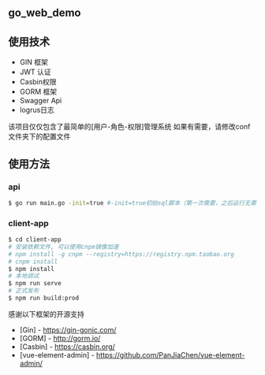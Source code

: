 ## go_web_demo

## 使用技术

* GIN 框架
* JWT 认证
* Casbin权限
* GORM 框架
* Swagger Api
* logrus日志

该项目仅仅包含了最简单的[用户-角色-权限]管理系统
如果有需要，请修改conf文件夹下的配置文件

## 使用方法

### api

```bash
$ go run main.go -init=true #-init=true初始sql脚本（第一次需要，之后运行无需-init参数）
```
### client-app

```bash
$ cd client-app
# 安装依赖文件, 可以使用cnpm镜像加速
# npm install -g cnpm --registry=https://registry.npm.taobao.org
# cnpm install
$ npm install
# 本地调试
$ npm run serve
# 正式发布
$ npm run build:prod
```

感谢以下框架的开源支持
* [Gin] - https://gin-gonic.com/
* [GORM] - http://gorm.io/
* [Casbin] - https://casbin.org/
* [vue-element-admin] - https://github.com/PanJiaChen/vue-element-admin/
